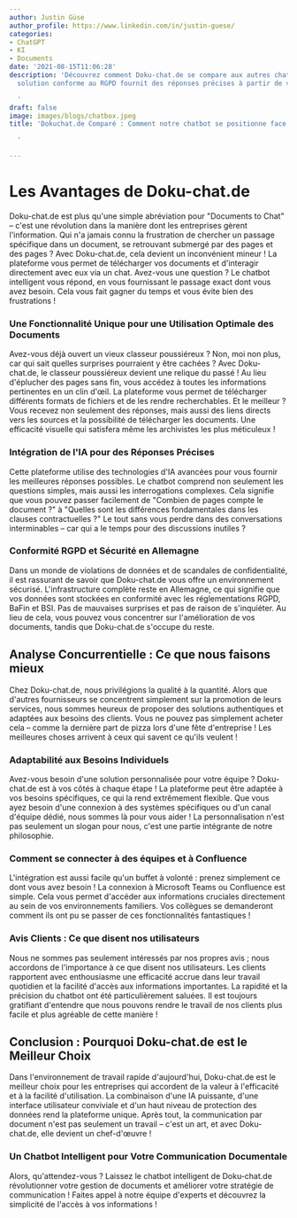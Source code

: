 ```yaml
---
author: Justin Güse
author_profile: https://www.linkedin.com/in/justin-guese/
categories:
- ChatGPT
- KI
- Documents
date: '2021-08-15T11:06:28'
description: 'Découvrez comment Doku-chat.de se compare aux autres chatbots ! Notre
  solution conforme au RGPD fournit des réponses précises à partir de vos documents.

  '
draft: false
image: images/blogs/chatbox.jpeg
title: 'Dokuchat.de Comparé : Comment notre chatbot se positionne face à la concurrence ?

  '

---
```

# Les Avantages de Doku-chat.de

Doku-chat.de est plus qu'une simple abréviation pour "Documents to Chat" – c'est une révolution dans la manière dont les entreprises gèrent l'information.  Qui n'a jamais connu la frustration de chercher un passage spécifique dans un document, se retrouvant submergé par des pages et des pages ?  Avec Doku-chat.de, cela devient un inconvénient mineur ! La plateforme vous permet de télécharger vos documents et d'interagir directement avec eux via un chat.  Avez-vous une question ? Le chatbot intelligent vous répond, en vous fournissant le passage exact dont vous avez besoin. Cela vous fait gagner du temps et vous évite bien des frustrations !

### Une Fonctionnalité Unique pour une Utilisation Optimale des Documents

Avez-vous déjà ouvert un vieux classeur poussiéreux ? Non, moi non plus, car qui sait quelles surprises pourraient y être cachées ? Avec Doku-chat.de, le classeur poussiéreux devient une relique du passé ! Au lieu d'éplucher des pages sans fin, vous accédez à toutes les informations pertinentes en un clin d'œil. La plateforme vous permet de télécharger différents formats de fichiers et de les rendre recherchables. Et le meilleur ? Vous recevez non seulement des réponses, mais aussi des liens directs vers les sources et la possibilité de télécharger les documents. Une efficacité visuelle qui satisfera même les archivistes les plus méticuleux !

### Intégration de l'IA pour des Réponses Précises

Cette plateforme utilise des technologies d'IA avancées pour vous fournir les meilleures réponses possibles. Le chatbot comprend non seulement les questions simples, mais aussi les interrogations complexes. Cela signifie que vous pouvez passer facilement de "Combien de pages compte le document ?" à "Quelles sont les différences fondamentales dans les clauses contractuelles ?"  Le tout sans vous perdre dans des conversations interminables – car qui a le temps pour des discussions inutiles ?

### Conformité RGPD et Sécurité en Allemagne

Dans un monde de violations de données et de scandales de confidentialité, il est rassurant de savoir que Doku-chat.de vous offre un environnement sécurisé. L'infrastructure complète reste en Allemagne, ce qui signifie que vos données sont stockées en conformité avec les réglementations RGPD, BaFin et BSI. Pas de mauvaises surprises et pas de raison de s'inquiéter. Au lieu de cela, vous pouvez vous concentrer sur l'amélioration de vos documents, tandis que Doku-chat.de s'occupe du reste.

## Analyse Concurrentielle : Ce que nous faisons mieux

Chez Doku-chat.de, nous privilégions la qualité à la quantité. Alors que d'autres fournisseurs se concentrent simplement sur la promotion de leurs services, nous sommes heureux de proposer des solutions authentiques et adaptées aux besoins des clients. Vous ne pouvez pas simplement acheter cela – comme la dernière part de pizza lors d'une fête d'entreprise ! Les meilleures choses arrivent à ceux qui savent ce qu'ils veulent !

### Adaptabilité aux Besoins Individuels

Avez-vous besoin d'une solution personnalisée pour votre équipe ? Doku-chat.de est à vos côtés à chaque étape ! La plateforme peut être adaptée à vos besoins spécifiques, ce qui la rend extrêmement flexible. Que vous ayez besoin d'une connexion à des systèmes spécifiques ou d'un canal d'équipe dédié, nous sommes là pour vous aider ! La personnalisation n'est pas seulement un slogan pour nous, c'est une partie intégrante de notre philosophie.

### Comment se connecter à des équipes et à Confluence

L'intégration est aussi facile qu'un buffet à volonté : prenez simplement ce dont vous avez besoin ! La connexion à Microsoft Teams ou Confluence est simple. Cela vous permet d'accéder aux informations cruciales directement au sein de vos environnements familiers. Vos collègues se demanderont comment ils ont pu se passer de ces fonctionnalités fantastiques !

### Avis Clients : Ce que disent nos utilisateurs

Nous ne sommes pas seulement intéressés par nos propres avis ; nous accordons de l'importance à ce que disent nos utilisateurs. Les clients rapportent avec enthousiasme une efficacité accrue dans leur travail quotidien et la facilité d'accès aux informations importantes. La rapidité et la précision du chatbot ont été particulièrement saluées. Il est toujours gratifiant d'entendre que nous pouvons rendre le travail de nos clients plus facile et plus agréable de cette manière !

## Conclusion : Pourquoi Doku-chat.de est le Meilleur Choix

Dans l'environnement de travail rapide d'aujourd'hui, Doku-chat.de est le meilleur choix pour les entreprises qui accordent de la valeur à l'efficacité et à la facilité d'utilisation. La combinaison d'une IA puissante, d'une interface utilisateur conviviale et d'un haut niveau de protection des données rend la plateforme unique. Après tout, la communication par document n'est pas seulement un travail – c'est un art, et avec Doku-chat.de, elle devient un chef-d'œuvre !

### Un Chatbot Intelligent pour Votre Communication Documentale

Alors, qu'attendez-vous ? Laissez le chatbot intelligent de Doku-chat.de révolutionner votre gestion de documents et améliorer votre stratégie de communication ! Faites appel à notre équipe d'experts et découvrez la simplicité de l'accès à vos informations !
